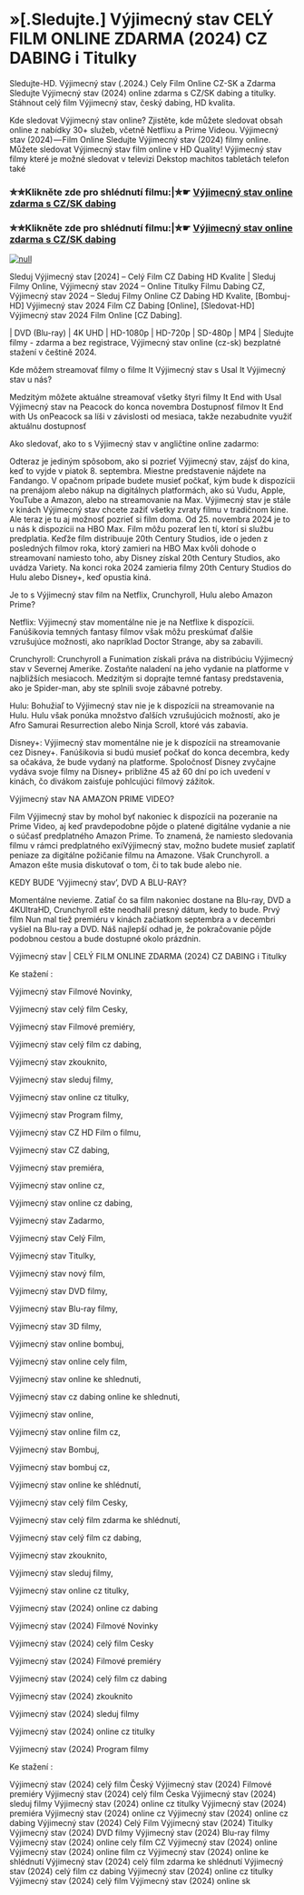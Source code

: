 # »[.Sledujte.] Výjimecný stav CELÝ FILM ONLINE ZDARMA (2024) CZ DABING i Titulky

Sledujte-HD. Výjimecný stav (.2024.) Cely Film Online CZ-SK a Zdarma
Sledujte Výjimecný stav (2024) online zdarma s CZ/SK dabing a titulky. Stáhnout celý film Výjimecný stav, český dabing, HD kvalita.

Kde sledovat Výjimecný stav online? Zjistěte, kde můžete sledovat obsah online z nabídky 30+ služeb, včetně Netflixu a Prime Videou. Výjimecný stav (2024) — Film Online Sledujte Výjimecný stav (2024) filmy online. Můžete sledovat Výjimecný stav film online v HD Quality! Výjimecný stav filmy které je možné sledovat v televizi Dekstop machitos tabletách telefon také

### ✮✮Klikněte zde pro shlédnutí filmu:|✮☛ [Výjimecný stav online zdarma s CZ/SK dabing](https://bit.ly/vyjimecny-stav-cely-film-cz)

### ✮✮Klikněte zde pro shlédnutí filmu:|✮☛ [Výjimecný stav online zdarma s CZ/SK dabing](https://bit.ly/vyjimecny-stav-cely-film-cz)

[![null](https://static.wixstatic.com/media/855a25_043b5abeb4ae4d35ac003198e7fe56ed~mv2.gif)](https://bit.ly/vyjimecny-stav-cely-film-cz)

Sleduj Výjimecný stav [2024] – Celý Film CZ Dabing HD Kvalite | Sleduj Filmy Online, Výjimecný stav 2024 – Online Titulky Filmu Dabing CZ, Výjimecný stav 2024 – Sleduj Filmy Online CZ Dabing HD Kvalite, [Bombuj-HD] Výjimecný stav 2024 Film CZ Dabing [Online], [Sledovat-HD] Výjimecný stav 2024 Film Online [CZ Dabing].

| DVD (Blu-ray) | 4K UHD | HD-1080p | HD-720p | SD-480p | MP4 | Sledujte filmy - zdarma a bez registrace, Výjimecný stav online (cz-sk) bezplatné stažení v češtině 2024.

Kde môžem streamovať filmy o filme It Výjimecný stav s Usal It Výjimecný stav u nás?

Medzitým môžete aktuálne streamovať všetky štyri filmy It End with Usal Výjimecný stav na Peacock do konca novembra Dostupnosť filmov It End with Us onPeacock sa líši v závislosti od mesiaca, takže nezabudnite využiť aktuálnu dostupnosť

Ako sledovať, ako to s Výjimecný stav v angličtine online zadarmo:

Odteraz je jediným spôsobom, ako si pozrieť Výjimecný stav, zájsť do kina, keď to vyjde v piatok 8. septembra. Miestne predstavenie nájdete na Fandango. V opačnom prípade budete musieť počkať, kým bude k dispozícii na prenájom alebo nákup na digitálnych platformách, ako sú Vudu, Apple, YouTube a Amazon, alebo na streamovanie na Max. Výjimecný stav je stále v kinách Výjimecný stav chcete zažiť všetky zvraty filmu v tradičnom kine. Ale teraz je tu aj možnosť pozrieť si film doma. Od 25. novembra 2024 je to u nás k dispozícii na HBO Max. Film môžu pozerať len tí, ktorí si službu predplatia. Keďže film distribuuje 20th Century Studios, ide o jeden z posledných filmov roka, ktorý zamieri na HBO Max kvôli dohode o streamovaní namiesto toho, aby Disney získal 20th Century Studios, ako uvádza Variety. Na konci roka 2024 zamieria filmy 20th Century Studios do Hulu alebo Disney+, keď opustia kiná.

Je to s Výjimecný stav film na Netflix, Crunchyroll, Hulu alebo Amazon Prime?

Netflix: Výjimecný stav momentálne nie je na Netflixe k dispozícii. Fanúšikovia temných fantasy filmov však môžu preskúmať ďalšie vzrušujúce možnosti, ako napríklad Doctor Strange, aby sa zabavili.

Crunchyroll: Crunchyroll a Funimation získali práva na distribúciu Výjimecný stav v Severnej Amerike. Zostaňte naladení na jeho vydanie na platforme v najbližších mesiacoch. Medzitým si doprajte temné fantasy predstavenia, ako je Spider-man, aby ste splnili svoje zábavné potreby.

Hulu: Bohužiaľ to Výjimecný stav nie je k dispozícii na streamovanie na Hulu. Hulu však ponúka množstvo ďalších vzrušujúcich možností, ako je Afro Samurai Resurrection alebo Ninja Scroll, ktoré vás zabavia.

Disney+: Výjimecný stav momentálne nie je k dispozícii na streamovanie cez Disney+. Fanúšikovia si budú musieť počkať do konca decembra, kedy sa očakáva, že bude vydaný na platforme. Spoločnosť Disney zvyčajne vydáva svoje filmy na Disney+ približne 45 až 60 dní po ich uvedení v kinách, čo divákom zaisťuje pohlcujúci filmový zážitok.

Výjimecný stav NA AMAZON PRIME VIDEO?

Film Výjimecný stav by mohol byť nakoniec k dispozícii na pozeranie na Prime Video, aj keď pravdepodobne pôjde o platené digitálne vydanie a nie o súčasť predplatného Amazon Prime. To znamená, že namiesto sledovania filmu v rámci predplatného exiVýjimecný stav, možno budete musieť zaplatiť peniaze za digitálne požičanie filmu na Amazone. Však Crunchyroll. a Amazon ešte musia diskutovať o tom, či to tak bude alebo nie.

KEDY BUDE ‘Výjimecný stav’, DVD A BLU-RAY?

Momentálne nevieme. Zatiaľ čo sa film nakoniec dostane na Blu-ray, DVD a 4KUltraHD, Crunchyroll ešte neodhalil presný dátum, kedy to bude. Prvý film Nun mal tiež premiéru v kinách začiatkom septembra a v decembri vyšiel na Blu-ray a DVD. Náš najlepší odhad je, že pokračovanie pôjde podobnou cestou a bude dostupné okolo prázdnin.

Výjimecný stav | CELÝ FILM ONLINE ZDARMA (2024) CZ DABING i Titulky

Ke stažení :

Výjimecný stav Filmové Novinky,

Výjimecný stav celý film Cesky,

Výjimecný stav Filmové premiéry,

Výjimecný stav celý film cz dabing,

Výjimecný stav zkouknito,

Výjimecný stav sleduj filmy,

Výjimecný stav online cz titulky,

Výjimecný stav Program filmy,

Výjimecný stav CZ HD Film o filmu,

Výjimecný stav CZ dabing,

Výjimecný stav premiéra,

Výjimecný stav online cz,

Výjimecný stav online cz dabing,

Výjimecný stav Zadarmo,

Výjimecný stav Celý Film,

Výjimecný stav Titulky,

Výjimecný stav nový film,

Výjimecný stav DVD filmy,

Výjimecný stav Blu-ray filmy,

Výjimecný stav 3D filmy,

Výjimecný stav online bombuj,

Výjimecný stav online cely film,

Výjimecný stav online ke shlednuti,

Výjimecný stav cz dabing online ke shlednuti,

Výjimecný stav online,

Výjimecný stav online film cz,

Výjimecný stav Bombuj,

Výjimecný stav bombuj cz,

Výjimecný stav online ke shlédnutí,

Výjimecný stav celý film Cesky,

Výjimecný stav celý film zdarma ke shlédnutí,

Výjimecný stav celý film cz dabing,

Výjimecný stav zkouknito,

Výjimecný stav sleduj filmy,

Výjimecný stav online cz titulky,

Výjimecný stav (2024) online cz dabing

Výjimecný stav (2024) Filmové Novinky

Výjimecný stav (2024) celý film Cesky

Výjimecný stav (2024) Filmové premiéry

Výjimecný stav (2024) celý film cz dabing

Výjimecný stav (2024) zkouknito

Výjimecný stav (2024) sleduj filmy

Výjimecný stav (2024) online cz titulky

Výjimecný stav (2024) Program filmy

Ke stažení :

Výjimecný stav (2024) celý film Český Výjimecný stav (2024) Filmové premiéry Výjimecný stav (2024) celý film Česka Výjimecný stav (2024) sleduj filmy Výjimecný stav (2024) online cz titulky Výjimecný stav (2024) premiéra Výjimecný stav (2024) online cz Výjimecný stav (2024) online cz dabing Výjimecný stav (2024) Celý Film Výjimecný stav (2024) Titulky Výjimecný stav (2024) DVD filmy Výjimecný stav (2024) Blu-ray filmy Výjimecný stav (2024) online cely film CZ Výjimecný stav (2024) online Výjimecný stav (2024) online film cz Výjimecný stav (2024) online ke shlédnutí Výjimecný stav (2024) celý film zdarma ke shlédnutí Výjimecný stav (2024) celý film cz dabing Výjimecný stav (2024) online cz titulky Výjimecný stav (2024) celý film Výjimecný stav (2024) online sk

